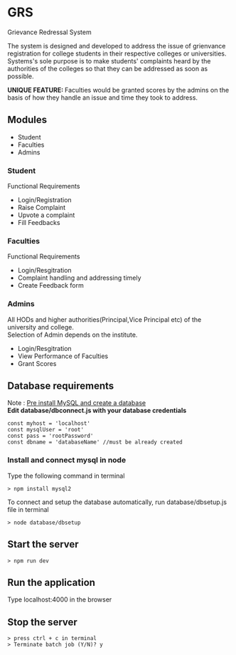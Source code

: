 # GRS
Grievance Redressal System

The system is designed and developed to address the issue of grienvance registration for college students in their respective colleges or universities.<br>
Systems's sole purpose is to make students' complaints heard by the authorities of the colleges so that they can be addressed as soon as possible.<br>

<b> UNIQUE FEATURE: </b> Faculties would be granted scores by the admins on the basis of how they handle an issue and time they took to address. 

## Modules
- Student
- Faculties
- Admins 

### Student
Functional Requirements 
- Login/Registration
- Raise Complaint
- Upvote a complaint
- Fill Feedbacks

### Faculties
Functional Requirements
- Login/Resgitration
- Complaint handling and addressing timely
- Create Feedback form

### Admins
All HODs and higher authorities(Principal,Vice Principal etc) of the university and college.<br>
Selection of Admin depends on the institute.
- Login/Resgitration
- View Performance of Faculties
- Grant Scores


## Database requirements
Note : <u>Pre install MySQL and create a database</u> <br>
<b> Edit database/dbconnect.js with your database credentials </b>

```node
const myhost = 'localhost'
const mysqlUser = 'root'
const pass = 'rootPassword'
const dbname = 'databaseName' //must be already created

```

### Install and connect mysql in node
  Type the following command in terminal
  ```
  > npm install mysql2
  ```
  To connect and setup the database automatically, run database/dbsetup.js file in terminal <br>
  ```
  > node database/dbsetup
  ```
  
  
## Start the server
  ```
  > npm run dev
  ```
## Run the application
  Type localhost:4000 in the browser
  
## Stop the server
  ```
  > press ctrl + c in terminal
  > Terminate batch job (Y/N)? y
  ```
